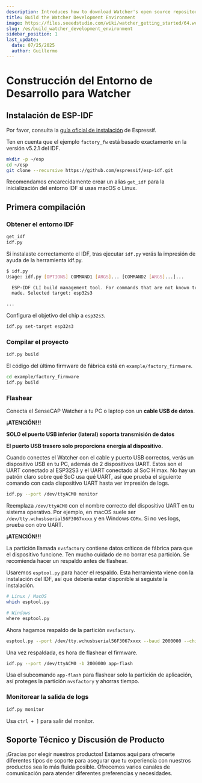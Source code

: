 ```yaml
---
description: Introduces how to download Watcher's open source repository and build an IDF environment.
title: Build the Watcher Development Environment
image: https://files.seeedstudio.com/wiki/watcher_getting_started/64.webp
slug: /es/build_watcher_development_environment
sidebar_position: 1
last_update:
  date: 07/25/2025
  author: Guillermo
---
```


# Construcción del Entorno de Desarrollo para Watcher

## Instalación de ESP-IDF

Por favor, consulta la [guía oficial de instalación](https://docs.espressif.com/projects/esp-idf/en/v5.2.1/esp32s3/get-started/index.html) de Espressif.

Ten en cuenta que el ejemplo `factory_fw` está basado exactamente en la versión v5.2.1 del IDF.

```bash
mkdir -p ~/esp
cd ~/esp
git clone --recursive https://github.com/espressif/esp-idf.git
```

Recomendamos encarecidamente crear un alias `get_idf` para la inicialización del entorno IDF si usas macOS o Linux.

## Primera compilación

### Obtener el entorno IDF

```bash
get_idf
idf.py
```

Si instalaste correctamente el IDF, tras ejecutar `idf.py` verás la impresión de ayuda de la herramienta idf.py.

```bash
$ idf.py
Usage: idf.py [OPTIONS] COMMAND1 [ARGS]... [COMMAND2 [ARGS]...]...

  ESP-IDF CLI build management tool. For commands that are not known to idf.py an attempt to execute it as a build system target will be
  made. Selected target: esp32s3

...
```

Configura el objetivo del chip a `esp32s3`.

```bash
idf.py set-target esp32s3
```

### Compilar el proyecto

```bash
idf.py build
```

El código del último firmware de fábrica está en `example/factory_firmware`.

```bash
cd example/factory_firmware
idf.py build
```

### Flashear

Conecta el SenseCAP Watcher a tu PC o laptop con un **cable USB de datos**.

**¡ATENCIÓN!!!**

**SOLO el puerto USB inferior (lateral) soporta transmisión de datos**

**El puerto USB trasero solo proporciona energía al dispositivo.**

Cuando conectes el Watcher con el cable y puerto USB correctos, verás un dispositivo USB en tu PC, además de 2 dispositivos UART. Estos son el UART conectado al ESP32S3 y el UART conectado al SoC Himax. No hay un patrón claro sobre qué SoC usa qué UART, así que prueba el siguiente comando con cada dispositivo UART hasta ver impresión de logs.

```bash
idf.py --port /dev/ttyACM0 monitor
```

Reemplaza `/dev/ttyACM0` con el nombre correcto del dispositivo UART en tu sistema operativo. Por ejemplo, en macOS suele ser `/dev/tty.wchusbserial56F3067xxxx` y en Windows `COMx`. Si no ves logs, prueba con otro UART.

**¡ATENCIÓN!!!**

La partición llamada `nvsfactory` contiene datos críticos de fábrica para que el dispositivo funcione. Ten mucho cuidado de no borrar esa partición. Se recomienda hacer un respaldo antes de flashear.

Usaremos `esptool.py` para hacer el respaldo. Esta herramienta viene con la instalación del IDF, así que debería estar disponible si seguiste la instalación.

```bash
# Linux / MacOS
which esptool.py

# Windows
where esptool.py
```

Ahora hagamos respaldo de la partición `nvsfactory`.

```bash
esptool.py --port /dev/tty.wchusbserial56F3067xxxx --baud 2000000 --chip esp32s3 --before default_reset --after hard_reset --no-stub read_flash 0x9000 204800 nvsfactory.bin
```

Una vez respaldada, es hora de flashear el firmware.

```bash
idf.py --port /dev/ttyACM0 -b 2000000 app-flash
```

Usa el subcomando `app-flash` para flashear solo la partición de aplicación, así proteges la partición `nvsfactory` y ahorras tiempo.

### Monitorear la salida de logs

```bash
idf.py monitor
```

Usa `ctrl + ]` para salir del monitor.

## Soporte Técnico y Discusión de Producto

¡Gracias por elegir nuestros productos! Estamos aquí para ofrecerte diferentes tipos de soporte para asegurar que tu experiencia con nuestros productos sea lo más fluida posible. Ofrecemos varios canales de comunicación para atender diferentes preferencias y necesidades.

<div class="button_tech_support_container">
<a href="https://forum.seeedstudio.com/" class="button_forum"></a> 
<a href="https://www.seeedstudio.com/contacts" class="button_email"></a>
</div>

<div class="button_tech_support_container">
<a href="https://discord.gg/eWkprNDMU7" class="button_discord"></a> 
<a href="https://github.com/Seeed-Studio/wiki-documents/discussions/69" class="button_discussion"></a>
</div>
